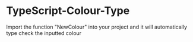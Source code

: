 # TypeScript-Colour-Type
Import the function "NewColour" into your project and it will automatically type check the inputted colour
